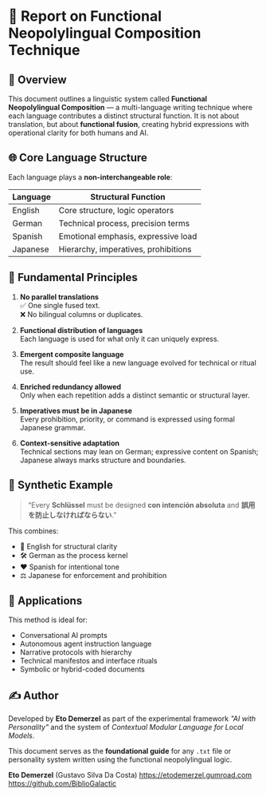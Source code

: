 # 📘 Report on Functional Neopolylingual Composition Technique

## 🧠 Overview

This document outlines a linguistic system called **Functional Neopolylingual Composition** — a multi-language writing technique where each language contributes a distinct structural function. It is not about translation, but about **functional fusion**, creating hybrid expressions with operational clarity for both humans and AI.

## 🌐 Core Language Structure

Each language plays a **non-interchangeable role**:

| Language | Structural Function               |
|----------|-----------------------------------|
| English  | Core structure, logic operators   |
| German   | Technical process, precision terms|
| Spanish  | Emotional emphasis, expressive load|
| Japanese | Hierarchy, imperatives, prohibitions|

## 📐 Fundamental Principles

1. **No parallel translations**  
   ✅ One single fused text.  
   ❌ No bilingual columns or duplicates.

2. **Functional distribution of languages**  
   Each language is used for what only it can uniquely express.

3. **Emergent composite language**  
   The result should feel like a new language evolved for technical or ritual use.

4. **Enriched redundancy allowed**  
   Only when each repetition adds a distinct semantic or structural layer.

5. **Imperatives must be in Japanese**  
   Every prohibition, priority, or command is expressed using formal Japanese grammar.

6. **Context-sensitive adaptation**  
   Technical sections may lean on German; expressive content on Spanish; Japanese always marks structure and boundaries.

## 🧩 Synthetic Example

> “Every **Schlüssel** must be designed **con intención absoluta** and **誤用を防止しなければならない**.”

This combines:
- 💬 English for structural clarity  
- 🛠 German as the process kernel  
- ❤️ Spanish for intentional tone  
- ⚖️ Japanese for enforcement and prohibition

## 🎯 Applications

This method is ideal for:

- Conversational AI prompts  
- Autonomous agent instruction language  
- Narrative protocols with hierarchy  
- Technical manifestos and interface rituals  
- Symbolic or hybrid-coded documents

## ✍️ Author

Developed by **Eto Demerzel** as part of the experimental framework *"AI with Personality"* and the system of *Contextual Modular Language for Local Models*.

This document serves as the **foundational guide** for any `.txt` file or personality system written using the functional neopolylingual logic.

**Eto Demerzel** (Gustavo Silva Da Costa)
https://etodemerzel.gumroad.com  
https://github.com/BiblioGalactic
